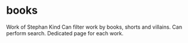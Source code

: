 # books
Work of Stephan Kind
Can filter work by books, shorts and villains.
Can perform search.
Dedicated page for each work.